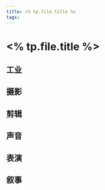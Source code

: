 ```yaml
---
title: <% tp.file.title %>
tags:
---
```


# <% tp.file.title %>

## 工业

## 摄影

## 剪辑

## 声音

## 表演

## 叙事